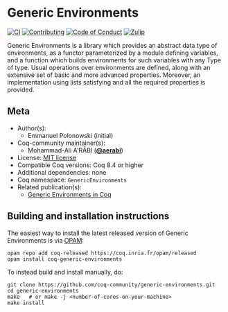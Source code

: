 # Generic Environments

[![CI][action-shield]][action-link]
[![Contributing][contributing-shield]][contributing-link]
[![Code of Conduct][conduct-shield]][conduct-link]
[![Zulip][zulip-shield]][zulip-link]

[action-shield]: https://github.com/coq-community/generic-environments/workflows/CI/badge.svg?branch=master
[action-link]: https://github.com/coq-community/generic-environments/actions?query=workflow%3ACI

[contributing-shield]: https://img.shields.io/badge/contributions-welcome-%23f7931e.svg
[contributing-link]: https://github.com/coq-community/manifesto/blob/master/CONTRIBUTING.md

[conduct-shield]: https://img.shields.io/badge/%E2%9D%A4-code%20of%20conduct-%23f15a24.svg
[conduct-link]: https://github.com/coq-community/manifesto/blob/master/CODE_OF_CONDUCT.md

[zulip-shield]: https://img.shields.io/badge/chat-on%20zulip-%23c1272d.svg
[zulip-link]: https://coq.zulipchat.com/#narrow/stream/237663-coq-community-devs.20.26.20users



Generic Environments is a library which provides an abstract data type of environments, as a functor parameterized by a module defining variables, and a function which builds environments for such variables with any Type of type. Usual operations over environments are defined, along with an extensive set of basic and more advanced properties. Moreover, an implementation using lists satisfying and all the required properties is provided.


## Meta

- Author(s):
  - Emmanuel Polonowski (initial)
- Coq-community maintainer(s):
  - Mohammad-Ali A'RÂBI ([**@aerabi**](https://github.com/aerabi))
- License: [MIT license](LICENSE)
- Compatible Coq versions: Coq 8.4 or higher
- Additional dependencies: none
- Coq namespace: `GenericEnvironments`
- Related publication(s):
  - [Generic Environments in Coq](https://hal.archives-ouvertes.fr/hal-00648397) 

## Building and installation instructions

The easiest way to install the latest released version of Generic Environments
is via [OPAM](https://opam.ocaml.org/doc/Install.html):

```shell
opam repo add coq-released https://coq.inria.fr/opam/released
opam install coq-generic-environments
```

To instead build and install manually, do:

``` shell
git clone https://github.com/coq-community/generic-environments.git
cd generic-environments
make   # or make -j <number-of-cores-on-your-machine> 
make install
```



